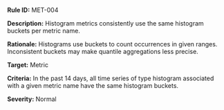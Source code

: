 **Rule ID:** MET-004

**Description:** Histogram metrics consistently use the same histogram buckets per metric name.

**Rationale:** Histograms use buckets to count occurrences in given ranges. Inconsistent buckets may make quantile aggregations less precise.

**Target:** Metric

**Criteria:** In the past 14 days, all time series of type histogram associated with a given metric name have the same histogram buckets.

**Severity:** Normal
